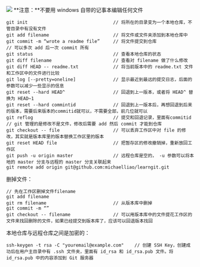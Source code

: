 ![](https://i.imgur.com/1p6q7xf.png)
**注意：**不要用 windows 自带的记事本编辑任何文件

	git init								// 将所在的目录变为一个本地仓库，不管目录中有没有文件
	git add filename						// 将文件或文件夹添加到本地仓库中
	git commit -m “wrote a readme file”		// 将文件提交到仓库
	// 可以多次 add 后一次 commit 所有
	git status 								// 查看本地仓库的状态
	git diff filename						// 查看对 filename 做了什么修改
	git diff HEAD -- readme.txt				// 将当前版本中的 readme.txt 文件和工作区中的文件进行比较	
	git log	[--pretty=oneline]				// 显示最近到最远的提交日志，后面的参数可以减少一些显示的信息
	git reset --hard HEAD^ 					// 回退到上一版本，或者将 HEAD^ 替换为 HEAD~1
	git reset --hard commintid				// 回退到上一版本后，再想回退到后来的版本，需要后来版本的commitid就可以，不需要全部，前几位就可以
	git reflog 								// 提交和回退记录，里面有commitid
	// git 管理的是修改不是文件，修改后需要 add 然后 commit 才能到仓库
	git checkout -- file 					// 可以丢弃工作区中对 file 的修改，其实就是版本库里的版本替换工作区里的版本
	git reset HEAD file						// 把暂存区的修改撤销掉，重新放回工作区
	git push -u origin master				// 远程仓库是空的， -u 参数可以将本地的 master 分支与远程的 master 分支关联起来
	git remote add origin git@github.com:michaelliao/learngit.git
	
	

删掉文件：
	
	// 先在工作区删掉文件filename
	git add filename
	git rm filename							// 从版本库中删掉
	git commit -m “”	
	git checkout -- filename 				// 可以用版本库中的文件提花工作区的文件来找回删除的文件，如果已经提交到版本库了，应该可以回退版本找回	

本地仓库与远程仓库之间是加密的：
	
	ssh-keygen -t rsa -C "youremail@example.com"	// 创建 SSH Key，创建成功后在用户主目录中有 .ssh 文件夹，里面有 id_rsa 和 id_rsa.pub 文件。将 id_rsa.pub 中的内容添加到 Git 服务器
	
	
	
